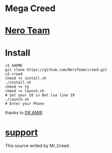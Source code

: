 # Mega Creed
# [Nero Team](https://t.me/NeroTeam)
# Install 
```
cd $HOME
git clone https://github.com/NeroTeam/creed.git
cd creed
chmod +x install.sh
./install.sh
chmod +x tg
chmod +x launch.sh
# Set your Id in Bot.lua line 19
./launch.sh
# Enter your Phone 
```
thanks to [DR.AMIR](https://telegram.me/bots_sudo)
# [support](https://telegram.me/Mr_Creed)
This source writed by Mr_Creed
